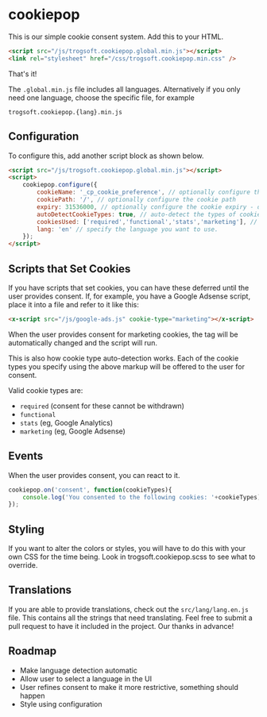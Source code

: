 # cookiepop

This is our simple cookie consent system.  Add this to your HTML.

```html
<script src="/js/trogsoft.cookiepop.global.min.js"></script>
<link rel="stylesheet" href="/css/trogsoft.cookiepop.min.css" />
```

That's it!

The `.global.min.js` file includes all languages.  Alternatively if you only need one language, choose the specific file, for example

`trogsoft.cookiepop.{lang}.min.js`

## Configuration

To configure this, add another script block as shown below.

```html
<script src="/js/trogsoft.cookiepop.global.min.js"></script>
<script>
    cookiepop.configure({
        cookieName: '_cp_cookie_preference', // optionally configure the cookie name
        cookiePath: '/', // optionally configure the cookie path
        expiry: 31536000, // optionally configure the cookie expiry - defaults to one year
        autoDetectCookieTypes: true, // auto-detect the types of cookie the user can consent to, see below
        cookiesUsed: ['required','functional','stats','marketing'], // manually specify the cookie types the user can consent to, overwritten if autoDetectCookieTypes is true
        lang: 'en' // specify the language you want to use.
    });
</script>
```

## Scripts that Set Cookies

If you have scripts that set cookies, you can have these deferred until the user provides consent.  If, for example, you have a Google Adsense script, place it into a file and refer to it like this:

```html
<x-script src="/js/google-ads.js" cookie-type="marketing"></x-script>
```

When the user provides consent for marketing cookies, the tag will be automatically changed and the script will run.

This is also how cookie type auto-detection works.  Each of the cookie types you specify using the above markup will be offered to the user for consent.

Valid cookie types are:

* `required` (consent for these cannot be withdrawn)
* `functional`
* `stats` (eg, Google Analytics)
* `marketing` (eg, Google Adsense)

## Events

When the user provides consent, you can react to it.

```js
cookiepop.on('consent', function(cookieTypes){
    console.log('You consented to the following cookies: '+cookieTypes);
});
```

## Styling

If you want to alter the colors or styles, you will have to do this with your own CSS for the time being.  Look in trogsoft.cookiepop.scss to see what to override.

## Translations

If you are able to provide translations, check out the `src/lang/lang.en.js` file.  This contains all the strings that need translating.  Feel free to submit a pull request to have it included in the project.  Our thanks in advance!

## Roadmap

* Make language detection automatic
* Allow user to select a language in the UI
* User refines consent to make it more restrictive, something should happen
* Style using configuration
